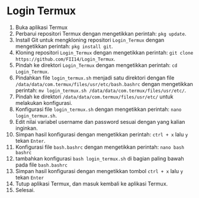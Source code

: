 # Login Termux


1. Buka aplikasi Termux
2. Perbarui repositori Termux dengan mengetikkan perintah: `pkg update`.
3. Install Git untuk mengkloning repositori `Login_Termux` dengan mengetikkan perintah: `pkg install git`.
4. Kloning repositori `Login_Termux` dengan mengetikkan perintah: `git clone https://github.com/FII14/Login_Termux`.
5. Pindah ke direktori `Login_Termux` dengan mengetikkan perintah: `cd Login_Termux`.
6. Pindahkan file `login_termux.sh` menjadi satu direktori dengan file `/data/data/com.termux/files/usr/etc/bash.bashrc` dengan mengetikkan perintah: `mv login_termux.sh /data/data/com.termux/files/usr/etc/`.
7. Pindah ke direktori `/data/data/com.termux/files/usr/etc/` untuk melakukan konfigurasi.
8. Konfigurasi file `login_termux.sh` dengan mengetikkan perintah: `nano login_termux.sh`.
9. Edit nilai variabel username dan password sesuai dengan yang kalian inginkan.
10. Simpan hasil konfigurasi dengan mengetikkan perintah: `ctrl + x` lalu `y` tekan `Enter`.
11. Konfigurasi file `bash.bashrc` dengan mengetikkan perintah: `nano bash bashrc`
12. tambahkan konfigurasi `bash login_termux.sh` di bagian paling bawah pada file `bash.bashrc`
13. Simpan hasil konfigurasi dengan mengetikkan tombol `ctrl + x` lalu `y` tekan `Enter`
14. Tutup aplikasi Termux, dan masuk kembali ke aplikasi Termux.
15. Selesai.
